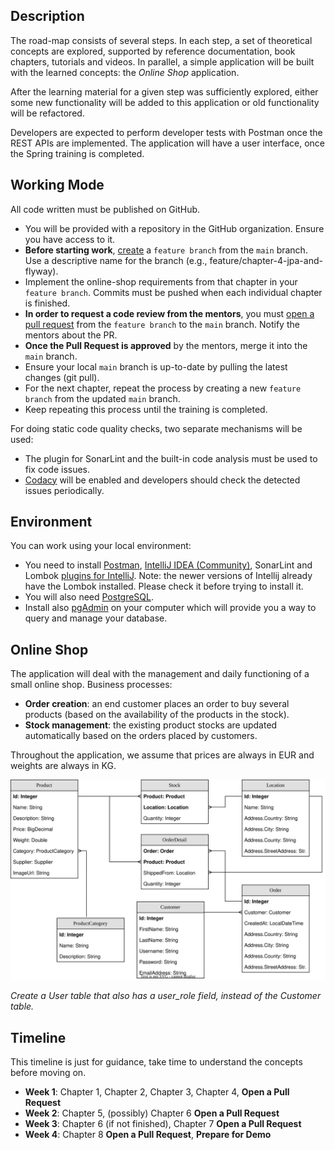 ## Description

The road-map consists of several steps. In each step, a set of theoretical concepts are explored, supported by reference documentation, book chapters, tutorials and videos. In parallel, a simple application will be built with the learned concepts: the *Online Shop* application.

After the learning material for a given step was sufficiently explored, either some new functionality will be added to this application or old functionality will be refactored.

Developers are expected to perform developer tests with Postman once the REST APIs are implemented. The application will have a user interface, once the Spring training is completed.

## Working Mode

All code written must be published on GitHub.

- You will be provided with a repository in the GitHub organization. Ensure you have access to it.
- **Before starting work**, [create](https://docs.github.com/en/pull-requests/collaborating-with-pull-requests/proposing-changes-to-your-work-with-pull-requests/creating-and-deleting-branches-within-your-repository) a `feature branch` from the `main` branch. Use a descriptive name for the branch (e.g., feature/chapter-4-jpa-and-flyway).
- Implement the online-shop requirements from that chapter in your `feature branch`. Commits must be pushed when each individual chapter is finished.
- **In order to request a code review from the mentors**, you must [open a pull request](https://help.github.com/en/articles/creating-a-pull-request) from the `feature branch` to the `main` branch. Notify the mentors about the PR.
- **Once the Pull Request is approved** by the mentors, merge it into the `main` branch.
- Ensure your local `main` branch is up-to-date by pulling the latest changes (git pull).
- For the next chapter, repeat the process by creating a new `feature branch` from the updated `main` branch.
- Keep repeating this process until the training is completed.

For doing static code quality checks, two separate mechanisms will be used:
 - The plugin for SonarLint and the built-in code analysis must be used to fix code issues.
 - [Codacy](https://www.codacy.com/) will be enabled and developers should check the detected issues periodically. 

## Environment

You can work using your local environment:
 - You need to install [Postman](https://www.getpostman.com/apps), [IntelliJ IDEA (Community)](https://www.jetbrains.com/idea/download/#section=windows), SonarLint and Lombok [plugins for IntelliJ](https://www.jetbrains.com/help/idea/managing-plugins.html#install_plugin_from_repo). Note: the newer versions of Intellij already have the Lombok installed. Please check it before trying to install it.
 - You will also need [PostgreSQL](https://www.enterprisedb.com/downloads/postgres-postgresql-downloads).
 - Install also [pgAdmin](https://www.sqlshack.com/an-overview-of-pgadmin-postgresql-management-tool/) on your computer which will provide you a way to query and manage your database.

## Online Shop
The application will deal with the management and daily functioning of a small online shop. Business processes:
 - **Order creation**: an end customer places an order to buy several products (based on the availability of the products in the stock).
 - **Stock management**: the existing product stocks are updated automatically based on the orders placed by customers.

Throughout the application, we assume that prices are always in EUR and weights are always in KG. 

![Data Model](./diagrams/careerStart-data-model.svg "Data Model")

*Create a User table that also has a user_role field, instead of the Customer table.*

## Timeline

This timeline is just for guidance, take time to understand the concepts before moving on.

- **Week 1**: Chapter 1, Chapter 2, Chapter 3, Chapter 4, **Open a Pull Request**
- **Week 2**: Chapter 5, (possibly) Chapter 6 **Open a Pull Request**
- **Week 3**: Chapter 6 (if not finished), Chapter 7 **Open a Pull Request**
- **Week 4**: Chapter 8 **Open a Pull Request**, **Prepare for Demo**
